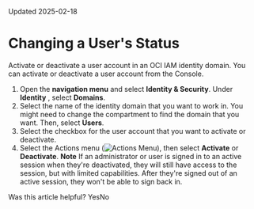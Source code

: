 Updated 2025-02-18
# Changing a User's Status
Activate or deactivate a user account in an OCI IAM identity domain.
You can activate or deactivate a user account from the Console.
  1. Open the **navigation menu** and select **Identity & Security**. Under **Identity** , select **Domains**.
  2. Select the name of the identity domain that you want to work in. You might need to change the compartment to find the domain that you want. Then, select **Users**.
  3. Select the checkbox for the user account that you want to activate or deactivate.
  4. Select the Actions menu (![Actions Menu](https://docs.oracle.com/en-us/iaas/Content/libraries/global-images/actions-menu.png)), then select **Activate** or **Deactivate**.
**Note** If an administrator or user is signed in to an active session when they're deactivated, they will still have access to the session, but with limited capabilities. After they're signed out of an active session, they won't be able to sign back in.


Was this article helpful?
YesNo


